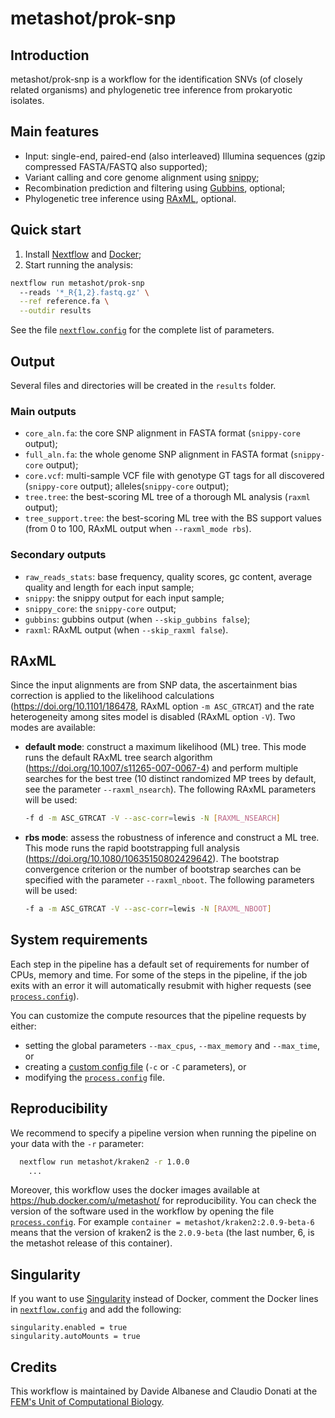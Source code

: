 # metashot/prok-snp

## Introduction
metashot/prok-snp is a workflow for the identification SNVs (of closely related
organisms) and phylogenetic tree inference from prokaryotic isolates.

## Main features

- Input: single-end, paired-end (also interleaved) Illumina sequences (gzip
  compressed FASTA/FASTQ also supported);
- Variant calling and core genome alignment using
  [snippy](https://github.com/tseemann/snippy);
- Recombination prediction and filtering using 
  [Gubbins](https://doi.org/10.1093/nar/gku1196), optional;
- Phylogenetic tree inference using 
  [RAxML](https://10.1093/bioinformatics/btu033), optional.

## Quick start
1. Install [Nextflow](https://www.nextflow.io/) and [Docker](https://www.docker.com/);
1. Start running the analysis:

  ```bash
  nextflow run metashot/prok-snp
    --reads '*_R{1,2}.fastq.gz' \
    --ref reference.fa \
    --outdir results
  ```

See the file [`nextflow.config`](nextflow.config) for the complete list of
parameters.

## Output
Several files and directories will be created in the `results` folder.

### Main outputs
- `core_aln.fa`: the core SNP alignment in FASTA format (`snippy-core` output);
- `full_aln.fa`: the whole genome SNP alignment in FASTA format (`snippy-core`
  output);
- `core.vcf`: multi-sample VCF file with genotype GT tags for all discovered
  (`snippy-core` output); alleles(`snippy-core` output);
- `tree.tree`: the best-scoring ML tree of a thorough ML analysis (`raxml` output);
- `tree_support.tree`: the best-scoring ML tree with the BS support values (from
  0 to 100, RAxML output when `--raxml_mode rbs`).

### Secondary outputs
- `raw_reads_stats`: base frequency, quality scores, gc content, average
  quality and length for each input sample;
- `snippy`: the snippy output for each input sample;
- `snippy_core`: the `snippy-core` output;
- `gubbins`: gubbins output (when `--skip_gubbins false`);
- `raxml`: RAxML output (when `--skip_raxml false`).

## RAxML
Since the input alignments are from SNP data, the ascertainment bias correction
is applied to the likelihood calculations (https://doi.org/10.1101/186478, RAxML
option `-m ASC_GTRCAT`) and the rate heterogeneity among sites model is disabled
(RAxML option `-­V`). Two modes are available:

- **default mode**: construct a maximum likelihood (ML) tree. This mode runs the
  default RAxML tree search algorithm
  (https://doi.org/10.1007/s11265-007-0067-4) and perform multiple searches for
  the best tree (10 distinct randomized MP trees by default, see the parameter
  `--raxml_nsearch`). The following RAxML parameters will be used:

  ```bash
  -f d -m ASC_GTRCAT -V --asc-corr=lewis -N [RAXML_NSEARCH]
  ```
- **rbs mode**: assess the robustness of inference and construct a ML tree. This
  mode runs the rapid bootstrapping full analysis
  (https://doi.org/10.1080/10635150802429642). The bootstrap convergence
  criterion or the number of bootstrap searches can be specified with the
  parameter `--raxml_nboot`. The following parameters will be used:

  ```bash
  -f a -m ASC_GTRCAT -V --asc-corr=lewis -N [RAXML_NBOOT]
  ```
 
## System requirements
Each step in the pipeline has a default set of requirements for number of CPUs,
memory and time. For some of the steps in the pipeline, if the job exits with an
error it will automatically resubmit with higher requests (see
[`process.config`](process.config)).

You can customize the compute resources that the pipeline requests by either:
- setting the global parameters `--max_cpus`, `--max_memory` and
  `--max_time`, or
- creating a [custom config
  file](https://www.nextflow.io/docs/latest/config.html#configuration-file)
  (`-c` or `-C` parameters), or
- modifying the [`process.config`](process.config) file.

## Reproducibility
We recommend to specify a pipeline version when running the pipeline on your
data with the `-r` parameter:

```bash
  nextflow run metashot/kraken2 -r 1.0.0
    ...
```

Moreover, this workflow uses the docker images available at
https://hub.docker.com/u/metashot/ for reproducibility. You can check the
version of the software used in the workflow by opening the file
[`process.config`](process.config). For example `container =
metashot/kraken2:2.0.9-beta-6` means that the version of kraken2 is the
`2.0.9-beta` (the last number, 6, is the metashot release of this container).

## Singularity
If you want to use [Singularity](https://singularity.lbl.gov/) instead of Docker,
comment the Docker lines in [`nextflow.config`](nextflow.config) and add the following:

```nextflow
singularity.enabled = true
singularity.autoMounts = true
```

## Credits
This workflow is maintained by Davide Albanese and Claudio Donati at the [FEM's
Unit of Computational
Biology](https://www.fmach.it/eng/CRI/general-info/organisation/Chief-scientific-office/Computational-biology).
